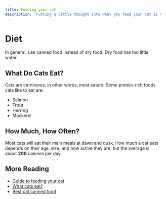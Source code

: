 ```yaml
---
title: Feeding your cat
description: 'Putting a little thought into what you feed your cat is very important.'
---
```


# Diet

In general, use canned food instead of dry food. Dry food has too little water.

## What Do Cats Eat?

Cats are carnivores, in other words, meat eaters. Some protein-rich foods cats like to eat are:

- Salmon
- Trout
- Herring
- Mackerel

## How Much, How Often?

Most cats will eat their main meals at dawn and dusk. How much a cat eats depends on their age, size, and how active they are, but the average is about **200** calories per day. 

## More Reading

- [Guide to feeding your cat](https://pets.webmd.com/cats/guide/cat-food-101-what-you-need-to-know-about-feeding-your-cat#2)
- [What cats eat?](https://www.purina.com/articles/cat/feeding/what-do-cats-eat)
- [Best cat canned food](https://www.thesprucepets.com/best-canned-cat-foods-4154237)
